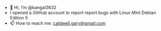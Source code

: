 - 👋 Hi, I’m @kangal3632
- I opened a GitHub account to report report bugs with Linux Mint Debian Edition 5
- 📫 How to reach me: caldwell.gary@gmail.com

<!---
kangal3632/kangal3632 is a ✨ special ✨ repository because its `README.md` (this file) appears on your GitHub profile.
You can click the Preview link to take a look at your changes.
--->
